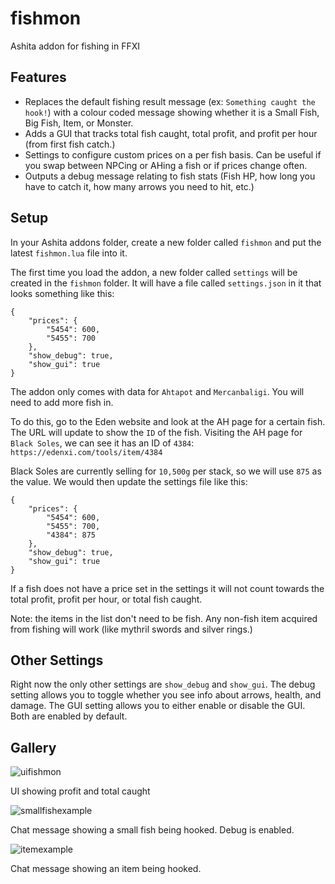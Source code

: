 # fishmon
Ashita addon for fishing in FFXI

## Features
- Replaces the default fishing result message (ex: `Something caught the hook!`) with a colour coded message showing whether it is a Small Fish, Big Fish, Item, or Monster.
- Adds a GUI that tracks total fish caught, total profit, and profit per hour (from first fish catch.)
- Settings to configure custom prices on a per fish basis. Can be useful if you swap between NPCing or AHing a fish or if prices change often.
- Outputs a debug message relating to fish stats (Fish HP, how long you have to catch it, how many arrows you need to hit, etc.)

## Setup

In your Ashita addons folder, create a new folder called `fishmon` and put the latest `fishmon.lua` file into it.

The first time you load the addon, a new folder called `settings` will be created in the `fishmon` folder. It will have a file called `settings.json` in it that looks something like this:

```
{
    "prices": {
        "5454": 600,
        "5455": 700
    },
    "show_debug": true,
    "show_gui": true
}
```
The addon only comes with data for `Ahtapot` and `Mercanbaligi`. You will need to add more fish in.

To do this, go to the Eden website and look at the AH page for a certain fish. The URL will update to show the `ID` of the fish. Visiting the AH page for `Black Soles`, we can see it has an ID of `4384`: `https://edenxi.com/tools/item/4384`

Black Soles are currently selling for `10,500g` per stack, so we will use `875` as the value. We would then update the settings file like this:

```
{
    "prices": {
        "5454": 600,
        "5455": 700,
        "4384": 875
    },
    "show_debug": true,
    "show_gui": true
}
```

If a fish does not have a price set in the settings it will not count towards the total profit, profit per hour, or total fish caught.

Note: the items in the list don't need to be fish. Any non-fish item acquired from fishing will work (like mythril swords and silver rings.)

## Other Settings

Right now the only other settings are `show_debug` and `show_gui`. The debug setting allows you to toggle whether you see info about arrows, health, and damage. The GUI setting allows you to either enable or disable the GUI. Both are enabled by default.

## Gallery

![uifishmon](https://user-images.githubusercontent.com/39352103/221742419-e395e132-2ab7-40b7-8ac6-6feb2f31abd8.png)

UI showing profit and total caught

![smallfishexample](https://user-images.githubusercontent.com/39352103/221742521-0aa81ebf-6189-48d2-81dd-7d1d7618acd4.png)

Chat message showing a small fish being hooked. Debug is enabled.

![itemexample](https://user-images.githubusercontent.com/39352103/221742585-9934b18c-03fa-47b1-809d-ab0841ff5e5e.png)

Chat message showing an item being hooked.
